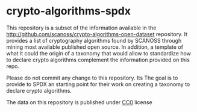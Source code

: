 # crypto-algorithms-spdx

This repository is a subset of the information available in the http://github.com/scanoss/crypto-algorithms-open-dataset repository. It provides a list of cryptography algorithms found by SCANOSS through mining most available published open source. In addition, a template of what it could the origin of a taxonomy that would allow to standardize how to declare crypto algorithms complement the information provided on this repo.

Please do not commit any change to this repository. Its The goal is to provide to SPDX an starting point for their work on creating a taxonomy to declare crypto algorithms.

The data on this repository is published under [CC0](https://github.com/scanoss/crypto-algorithms-spdx/blob/main/LICENSE) license
